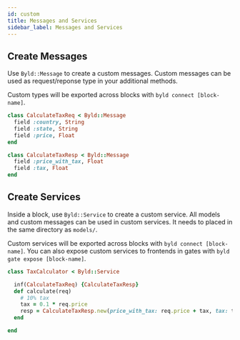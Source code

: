 ```yaml
---
id: custom
title: Messages and Services
sidebar_label: Messages and Services
---
```


## Create Messages

Use `Byld::Message` to create a custom messages. Custom messages can be used as
request/reponse type in your additional methods.

Custom types will be exported across blocks with `byld connect [block-name]`.

```ruby
class CalculateTaxReq < Byld::Message
  field :country, String
  field :state, String
  field :price, Float
end

class CalculateTaxResp < Byld::Message
  field :price_with_tax, Float
  field :tax, Float
end
```


## Create Services

Inside a block, use `Byld::Service` to create a custom service. All models
and custom messages can be used in custom services. It needs to placed in the same directory as `models/`.

Custom services will be exported across blocks with
`byld connect [block-name]`. You can also expose custom services to frontends
in gates with `byld gate expose [block-name]`.

```ruby
class TaxCalculator < Byld::Service

  inf(CalculateTaxReq) {CalculateTaxResp}
  def calculate(req)
    # 10% tax
    tax = 0.1 * req.price
    resp = CalculateTaxResp.new(price_with_tax: req.price + tax, tax: tax)
  end

end
```
